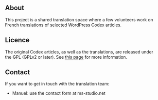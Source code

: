 ## About ##

This project is a shared translation space where a few volunteers work on French translations of 
selected WordPress Codex articles.

## Licence ##

The original Codex articles, as well as the translations, are released under the GPL (GPLv2 or later). See [this page](http://wordpress.org/about/license/) for more information.

## Contact ##

If you want to get in touch with the translation team:

* Manuel: use the contact form at ms-studio.net

##